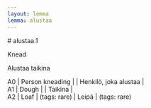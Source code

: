 ```yaml
---
layout: lemma
lemma: alustaa
---
```


<div class="sense">
# <span class="sensename">alustaa.1</span>

<span class="description">Knead</span>

<span class="description">Alustaa taikina</span>

A0 | Person kneading |   | Henkilö, joka alustaa |  
A1 | Dough |   | Taikina |  
A2 | Loaf | (tags: rare) | Leipä | (tags: rare)

</div>

